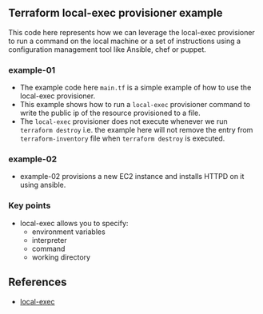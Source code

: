## Terraform local-exec provisioner example

This code here represents how we can leverage the local-exec provisioner to run a command on the local machine or a set of instructions using a configuration management tool like Ansible, chef or puppet.

### example-01

- The example code here `main.tf` is a simple example of how to use the local-exec provisioner.
- This example shows how to run a `local-exec` provisioner command to write the public ip of the resource provisioned to a file.
- The `local-exec` provisioner does not execute whenever we run `terraform destroy` i.e. the example here will not remove the entry from `terraform-inventory` file when `terraform destroy` is executed.

### example-02

- example-02 provisions a new EC2 instance and installs HTTPD on it using ansible.

### Key points

- local-exec allows you to specify:
  - environment variables
  - interpreter
  - command
  - working directory

## References

- [local-exec](https://www.terraform.io/docs/language/resources/provisioners/local-exec.html)